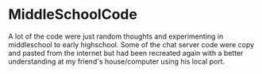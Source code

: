 # MiddleSchoolCode

A lot of the code were just random thoughts and experimenting in middleschool to early highschool.
Some of the chat server code were copy and pasted from the internet but had been
recreated again with a better understanding at my friend's house/computer using his local port.
